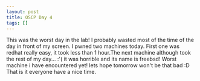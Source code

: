 ```yaml
---
layout: post
title: OSCP Day 4
tags: []
---
```

This was the worst day in the lab! I probably wasted most of the time of the day in front of my screen. I pwned two machines today. First one was redhat really easy, it took less than 1 hour.The next machine although took the rest of my day... :'( it was horrible and its name is freebsd! Worst machine i have encountered yet! lets hope tomorrow won't be that bad :D That is it everyone have a nice time.
